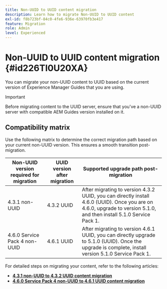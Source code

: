 ```yaml
---
title: Non-UUID to UUID content migration
description: Learn how to migrate Non-UUID to UUID content
exl-id: f8b723bf-84c0-4fe6-936e-63970fb3e417
feature: Migration
role: Admin
level: Experienced
---
```

# Non-UUID to UUID content migration {#id226TI0U20XA}


You can migrate your non-UUID content to UUID based on the current version of Experience Manager Guides that you are using. 

>[!IMPORTANT]
>
> Before migrating content to the UUID server, ensure that you've a non-UUID server with compatible AEM Guides version  installed on it.

## Compatibility matrix

Use the following matrix to determine the correct migration path based on your current non-UUID version. This ensures a smooth transition post-migration.

|Non-UUID version required for migration|UUID version after migration | Supported upgrade path post-migration| 
|---|---|---|
|4.3.1 non-UUID |  4.3.2 UUID|After migrating to version 4.3.2 UUID, you can directly install 4.6.0 (UUID). Once you are on 4.6.0, upgrade to version 5.1.0, and then install 5.1.0 Service Pack 1.|
|4.6.0 Service Pack 4 non-UUID|4.6.1 UUID |After migrating to version 4.6.1 UUID, you can directly upgrade to 5.1.0 (UUID). Once the upgrade is complete, install version 5.1.0 Service Pack 1.|

For detailed steps on migrating your content, refer to the following articles:

- [**4.3.1 non-UUID to 4.3.2 UUID content migration**](./migrate-non-uuid-4-3.md)
- [**4.6.0 Service Pack 4 non-UUID to 4.6.1 UUID content migration**](./migrate-non-uuid-uuid-4-6.md)



